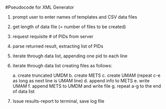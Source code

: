 #Pseudocode for XML Generator

1. prompt user to enter names of templates and CSV data files
2. get length of data file (= number of files to be created)
3. request requisite # of PIDs from server
4. parse returned result, extracting list of PIDs
5. iterate through data list, appending one pid to each line
6. iterate through data list creating files as follows:

    a. create truncated UMDM
    b. create METS
    c. create UMAM (repeat c-e as long as next line is UMAM line)
    d. append info to METS
    e. write UMAM
    f. append METS to UMDM and write file
    g. repeat a-g to the end of data list

7. Issue results-report to terminal, save log file
